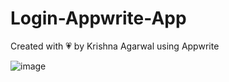 # Login-Appwrite-App
Created with 💗 by Krishna Agarwal using Appwrite

![image](https://user-images.githubusercontent.com/100597998/167291923-57cf5102-1a56-4ce2-9e1d-f2a00d4b125f.png)
